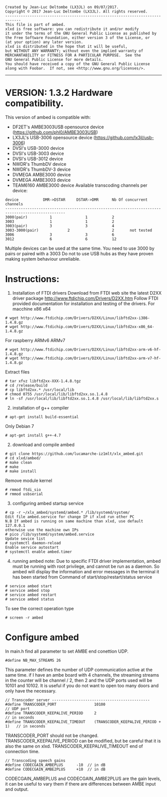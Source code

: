 
    Created by Jean-Luc Deltombe (LX3JL) on 09/07/2017.
    Copyright © 2017 Jean-Luc Deltombe (LX3JL). All rights reserved.
    ----------------------------------------------------------------------------- 
    This file is part of ambed.
    xlxd is free software: you can redistribute it and/or modify
    it under the terms of the GNU General Public License as published by
    the Free Software Foundation, either version 3 of the License, or
    (at your option) any later version.
    xlxd is distributed in the hope that it will be useful,
    but WITHOUT ANY WARRANTY; without even the implied warranty of
    MERCHANTABILITY or FITNESS FOR A PARTICULAR PURPOSE.  See the
    GNU General Public License for more details.
    You should have received a copy of the GNU General Public License
    along with Foobar.  If not, see <http://www.gnu.org/licenses/>.
 ----------------------------------------------------------------------------

VERSION: 1.3.2
Hardware compatibility.
======================
This version of ambed is compatible with:
- DF2ET's AMBE3003USB opensource device (https://github.com/phl0/AMBE3003USB)
- LX3JL's USB-3006 opensource device (https://github.com/lx3jl/usb-3006)
- DVSI's USB-3000 device
- DVSI's USB-3003 device
- DVSI's USB-3012 device
- NWDR's ThumbDV device
- NWDR's ThumbDV-3 device
- DVMEGA AMBE3000 device
- DVMEGA AMBE3003 device
- TEAM6160 AMBE3000 device
Available transcoding channels per device:
```
device			 DMR->DSTAR		DSTAR->DMR		Nb Of concurrent channels
-------------------------------------------------------------------------------------------------
3000(pair)		    1				1			2
3003			    1				1			2
3003(pair)		    3				3			4
3003-3000(pair)	            2			        2		not tested
3006			    3				3			6
3012			    6				6			12
```
Multiple devices can be used at the same time.
You need to use 3000 by pairs or paired with a 3003
Do not to use USB hubs as they have proven making
system behaviour unreliable.

Instructions:
=============
1) Installation of FTDI drivers
Download from FTDI web site the latest D2XX driver package http://www.ftdichip.com/Drivers/D2XX.htm
Follow FTDI provided documentation for installation and testing of the drivers.
For macchine x86 x64
```
# wget http://www.ftdichip.com/Drivers/D2XX/Linux/libftd2xx-i386-1.4.8.gz
# wget http://www.ftdichip.com/Drivers/D2XX/Linux/libftd2xx-x86_64-1.4.8.gz
```
For raspberry ARMv6 ARMv7
```
# wget http://www.ftdichip.com/Drivers/D2XX/Linux/libftd2xx-arm-v6-hf-1.4.8.gz
# wget http://www.ftdichip.com/Drivers/D2XX/Linux/libftd2xx-arm-v7-hf-1.4.8.gz
```
Extract files
```
# tar xfvz libftd2xx-XXX-1.4.8.tgz
# cd /release/build
# cp libftd2xx.* /usr/local/lib
# chmod 0755 /usr/local/lib/libftd2xx.so.1.4.8
# ln -sf /usr/local/lib/libftd2xx.so.1.4.8 /usr/local/lib/libftd2xx.s
```
2) installation of g++ compiler
```
# apt-get install build-essential
```
Only Debian 7
```
# apt-get install g++-4.7
```
2) download and compile ambed
```
# git clone https://github.com/lucamarche-iz1mlt/xlx_ambed.git
# cd xlxd/ambed/
# make clean
# make
# make install
```
Remove module kernel
```
# rmmod ftdi_sio
# rmmod usbserial
```
3) configuring ambed startup service
```
# cp -r ~/xlx_ambed/systemd/ambed.* /lib/systemd/system/
Edit file ambed.service for change IP if xlxd run other PC
N.B If ambed is running on same machine than xlxd, use default 127.0.0.1
otherwise use the machine own IPs
# pico /lib/systemd/system/ambed.service
Update sevice list
# systemctl daemon-reload
Enable service autostart
# systemctl enable ambed.timer
```
4) running ambed
note:
Due to specific FTDI driver implementation, ambed must be running
with root privilege, and cannot be run as a daemon.
So ambed will display the information and error messages in the
terminal it has been started from
Command of start/stop/restart/status service
```
# service ambed start
# service ambed stop
# service ambed restart
# service ambed status
```
To see the correct operation type
```
# screen -r ambed
```

Configure ambed
===============

In main.h find all parameter to set AMBE end conettion UDP.

```
#define NB_MAX_STREAMS 26
```
This parameter defines the number of UDP communication active at the same time. 
if I have an ambe board with 4 channels, the streaming streams in the counter will be channel / 2, 
then 2 and the UDP ports used will be 10101 and 10102.
It is useful if you do not want to open too many doors and only have the necessary.

```
// Transcoder server --------------------------------------------
#define TRANSCODER_PORT                 10100                               // UDP port
#define TRANSCODER_KEEPALIVE_PERIOD     2                                   // in seconds
#define TRANSCODER_KEEPALIVE_TIMEOUT    (TRANSCODER_KEEPALIVE_PERIOD + 1)   // in seconds
```
TRANSCODER_PORT should not be changed.
TRANSCODER_KEEPALIVE_PERIOD can be modified, but be careful that it is also the same on xlxd.
TRANSCODER_KEEPALIVE_TIMEOUT end of connection time.

```
// Transcoding speech gains
#define CODECGAIN_AMBEPLUS      -10  // in dB
#define CODECGAIN_AMBE2PLUS     +10  // in dB
```
CODECGAIN_AMBEPLUS and CODECGAIN_AMBE2PLUS are the gain levels, 
it can be useful to vary them if there are differences between AMBE input and output.
